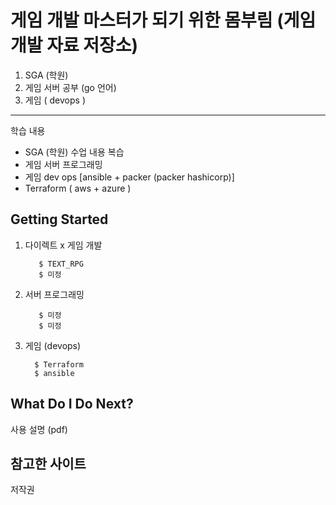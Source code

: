게임 개발 마스터가 되기 위한 몸부림 (게임 개발 자료 저장소)
==================================================

1. SGA (학원)   
2. 게임 서버 공부 (go 언어)  
3. 게임 ( devops )
-----------
학습 내용
* SGA (학원) 수업 내용 복습
* 게임 서버 프로그래밍 
* 게임 dev ops [ansible + packer (packer hashicorp)]
* Terraform ( aws + azure )

Getting Started
---------------


1. 다이렉트 x 게임 개발
   
          $ TEXT_RPG
          $ 미정

2. 서버 프로그래밍 

          $ 미정
          $ 미정
            
3.  게임 (devops)

          $ Terraform
          $ ansible

What Do I Do Next?
------------------
사용 설명 (pdf)

참고한 사이트
------------------

저작권
